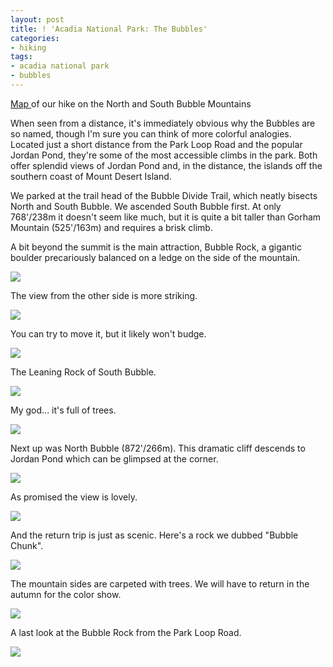 ```yaml
---
layout: post
title: ! 'Acadia National Park: The Bubbles'
categories:
- hiking
tags:
- acadia national park
- bubbles
---
```

[Map ](https://maps.google.com/maps/ms?msid=214490968088440958659.0004c453c947c3eb5ce5b&msa=0&ll=44.340824,-68.253111&spn=0.007451,0.013089)of our hike on the North and South Bubble Mountains

When seen from a distance, it's immediately obvious why the Bubbles are so named, though I'm sure you can think of more colorful analogies.  Located just a short distance from the Park Loop Road and the popular Jordan Pond, they're some of the most accessible climbs in the park. Both offer splendid views of Jordan Pond and, in the distance, the islands off the southern coast of Mount Desert Island. 

We parked at the trail head of the Bubble Divide Trail, which neatly bisects North and South Bubble.  We ascended South Bubble first.  At only 768'/238m it doesn't seem like much, but it is quite a bit taller than Gorham Mountain (525'/163m) and requires a brisk climb. 

A bit beyond the summit is the main attraction, Bubble Rock, a gigantic boulder precariously balanced on a ledge on the side of the mountain.

<img src='https://dl.dropboxusercontent.com/u/52804626/acadia-bubbles/dsc_5267.jpg' />

The view from the other side is more striking.

<img src='https://dl.dropboxusercontent.com/u/52804626/acadia-bubbles/dsc_5281.jpg' />

You can try to move it, but it likely won't budge.

<img src='https://dl.dropboxusercontent.com/u/52804626/acadia-bubbles/dsc_5275.jpg' />

The Leaning Rock of South Bubble.

<img src='https://dl.dropboxusercontent.com/u/52804626/acadia-bubbles/dsc_5284.jpg' />

My god... it's full of trees.

<img src='https://dl.dropboxusercontent.com/u/52804626/acadia-bubbles/dsc_5293.jpg' />

Next up was North Bubble (872'/266m).  This dramatic cliff descends to Jordan Pond which can be glimpsed at the corner.

<img src='https://dl.dropboxusercontent.com/u/52804626/acadia-bubbles/dsc_5315.jpg' />

As promised the view is lovely.

<img src='https://dl.dropboxusercontent.com/u/52804626/acadia-bubbles/dsc_5339.jpg' />

And the return trip is just as scenic. Here's a rock we dubbed "Bubble Chunk".

<img src='https://dl.dropboxusercontent.com/u/52804626/acadia-bubbles/dsc_5344.jpg' />

The mountain sides are carpeted with trees.  We will have to return in the autumn for the color show.

<img src='https://dl.dropboxusercontent.com/u/52804626/acadia-bubbles/dsc_5347.jpg' />

A last look at the Bubble Rock from the Park Loop Road.

<img src='https://dl.dropboxusercontent.com/u/52804626/acadia-bubbles/dsc_5502a.jpg' />
